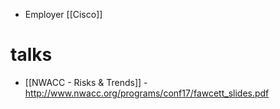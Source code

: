 - Employer [[Cisco]]


# talks
- [[NWACC - Risks & Trends]] - http://www.nwacc.org/programs/conf17/fawcett_slides.pdf


